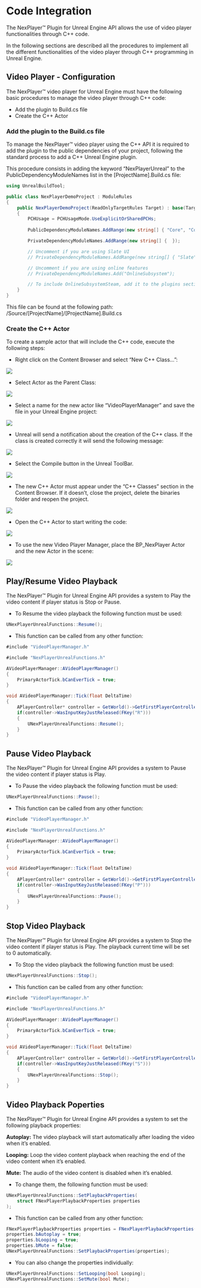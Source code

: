 # Code Integration 

The NexPlayer™ Plugin for Unreal Engine API allows the use of video player functionalities through C++ code.

In the following sections are described all the procedures to implement all the different functionalities of the video player through C++ programming in Unreal Engine.

## Video Player - Configuration

The NexPlayer™ video player for Unreal Engine must have the following basic procedures to manage the video player through C++ code:

- Add the plugin to Build.cs file
- Create the  C++ Actor

### Add the plugin to the Build.cs file

To manage the NexPlayer™ video player using the C++ API it is required to add the plugin to the public dependencies of your project, following the standard process to add a C++ Unreal Engine plugin.

This procedure consists in adding the keyword “NexPlayerUnreal” to the PublicDependencyModuleNames list in the [ProjectName].Build.cs file:

```csharp
using UnrealBuildTool;

public class NexPlayerDemoProject : ModuleRules
{
	public NexPlayerDemoProject(ReadOnlyTargetRules Target) : base(Target)
	{
		PCHUsage = PCHUsageMode.UseExplicitOrSharedPCHs;
	
		PublicDependencyModuleNames.AddRange(new string[] { "Core", "CoreUObject", "Engine", "InputCore", "NexPlayerUnreal" });

		PrivateDependencyModuleNames.AddRange(new string[] {  });

		// Uncomment if you are using Slate UI
		// PrivateDependencyModuleNames.AddRange(new string[] { "Slate", "SlateCore" });

		// Uncomment if you are using online features
		// PrivateDependencyModuleNames.Add("OnlineSubsystem");

		// To include OnlineSubsystemSteam, add it to the plugins section in your uproject file with the Enabled attribute set to true
	}
}
```

This file can be found at the following path: /Source/[ProjectName]/[ProjectName].Build.cs

### Create the C++ Actor

To create a sample actor that will include the C++ code, execute the following steps:

- Right click on the Content Browser and select “New C++ Class…”:

![](../assets/basic/code1.png)

- Select Actor as the Parent Class:

![](../assets/basic/code2.png)

- Select a name for the new actor like “VideoPlayerManager” and save the file in your Unreal Engine project:

![](../assets/basic/code3.png)

- Unreal will send a notification about the creation of the C++ class. If the class is created correctly it will send the following message:

![](../assets/basic/code4.png)

- Select the Compile button in the Unreal ToolBar.

![](../assets/basic/code5.png)

- The new C++ Actor must appear under the “C++ Classes” section in the Content Browser. If it doesn’t, close the project, delete the binaries folder and reopen the project.

![](../assets/basic/code6.png)

- Open the C++ Actor to start writing the code:

![](../assets/basic/code7.png)

- To use the new Video Player Manager, place the BP_NexPlayer Actor and the new Actor in the scene:

![](../assets/basic/code8.png)

## Play/Resume Video Playback

The NexPlayer™ Plugin for Unreal Engine API provides a system to Play the video content if player status is Stop or Pause.

- To Resume the video playback the following function must be used:

```csharp
UNexPlayerUnrealFunctions::Resume();
```

- This function can be called from any other function:

```csharp
#include "VideoPlayerManager.h"

#include "NexPlayerUnrealFunctions.h"

AVideoPlayerManager::AVideoPlayerManager()
{
	PrimaryActorTick.bCanEverTick = true;
}

void AVideoPlayerManager::Tick(float DeltaTime)
{
	APlayerController* controller = GetWorld()->GetFirstPlayerController();
	if(controller->WasInputKeyJustReleased(FKey("R")))
	{
		UNexPlayerUnrealFunctions::Resume();
	}
}
```

## Pause Video Playback

The NexPlayer™ Plugin for Unreal Engine API provides a system to Pause the video content if player status is Play.

- To Pause the video playback the following function must be used:

```csharp
UNexPlayerUnrealFunctions::Pause();
```

- This function can be called from any other function:

```csharp
#include "VideoPlayerManager.h"

#include "NexPlayerUnrealFunctions.h"

AVideoPlayerManager::AVideoPlayerManager()
{
	PrimaryActorTick.bCanEverTick = true;
}

void AVideoPlayerManager::Tick(float DeltaTime)
{
	APlayerController* controller = GetWorld()->GetFirstPlayerController();
	if(controller->WasInputKeyJustReleased(FKey("P")))
	{
		UNexPlayerUnrealFunctions::Pause();
	}
}
```

## Stop Video Playback

The NexPlayer™ Plugin for Unreal Engine API provides a system to Stop the video content if player status is Play. The playback current time will be set to 0 automatically.

- To Stop the video playback the following function must be used:

```csharp
UNexPlayerUnrealFunctions::Stop();
```

- This function can be called from any other function:

```csharp
#include "VideoPlayerManager.h"

#include "NexPlayerUnrealFunctions.h"

AVideoPlayerManager::AVideoPlayerManager()
{
	PrimaryActorTick.bCanEverTick = true;
}

void AVideoPlayerManager::Tick(float DeltaTime)
{
	APlayerController* controller = GetWorld()->GetFirstPlayerController();
	if(controller->WasInputKeyJustReleased(FKey("S")))
	{
		UNexPlayerUnrealFunctions::Stop();
	}
}
```

## Video Playback Poperties

The NexPlayer™ Plugin for Unreal Engine API provides a system to set the following playback properties:

**Autoplay:** The video playback will start automatically after loading the video when it’s enabled.

**Looping:** Loop the video content playback when reaching the end of the video content when it’s enabled.

**Mute:** The audio of the video content is disabled when it’s enabled.

- To change them, the following function must be used:

```csharp
UNexPlayerUnrealFunctions::SetPlaybackProperties(
	struct FNexPlayerPlaybackProperties properties
);
```

- This function can be called from any other function:

```csharp
FNexPlayerPlaybackProperties properties = FNexPlayerPlaybackProperties();
properties.bAutoplay = true;
properties.bLooping = true;
properties.bMute = false;
UNexPlayerUnrealFunctions::SetPlaybackProperties(properties);
```

- You can also change the properties individually:

```csharp
UNexPlayerUnrealFunctions::SetLooping(bool Looping);
UNexPlayerUnrealFunctions::SetMute(bool Mute);
```